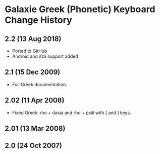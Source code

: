Galaxie Greek (Phonetic) Keyboard Change History
=======================

## 2.2 (13 Aug 2018)
* Ported to GitHub
* Android and iOS support added

## 2.1 (15 Dec 2009)
* Full Greek documentation.

## 2.02 (11 Apr 2008) 
* Fixed Greek: rho + dasia and rho + psili with [ and ] keys.

## 2.01 (13 Mar 2008) 
 
## 2.0 (24 Oct 2007)